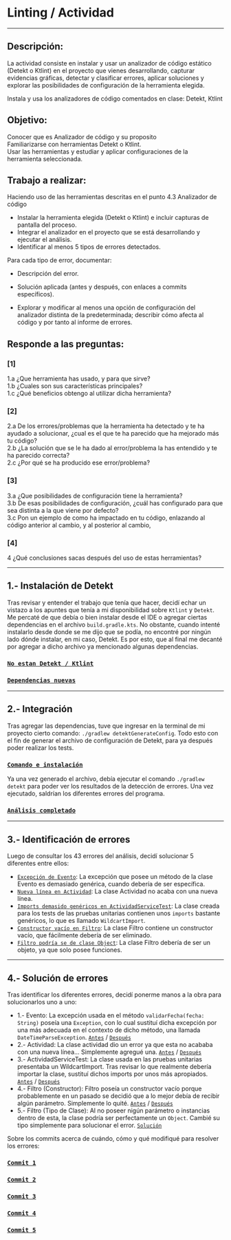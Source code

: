 # Linting / Actividad

---

## Descripción:

La actividad consiste en instalar y usar un analizador de código estático (Detekt o Ktlint) en el proyecto que vienes desarrollando, capturar evidencias gráficas, detectar y clasificar errores, aplicar soluciones y explorar las posibilidades de configuración de la herramienta elegida.

Instala y usa los analizadores de código comentados en clase: Detekt, Ktlint 

## Objetivo:

Conocer que es Analizador de código y su proposito  
Familiarizarse con herramientas Detekt o Ktlint.  
Usar las herramientas y estudiar y aplicar configuraciones de la herramienta seleccionada.

## Trabajo a realizar:

Haciendo uso de las herramientas descritas en el punto 4.3 Analizador de código  

- Instalar la herramienta elegida (Detekt o Ktlint) e incluir capturas de pantalla del proceso.
- Integrar el analizador en el proyecto que se está desarrollando y ejecutar el análisis.
- Identificar al menos 5 tipos de errores detectados.

Para cada tipo de error, documentar:

- Descripción del error.
- Solución aplicada (antes y después, con enlaces a commits específicos).

- Explorar y modificar al menos una opción de configuración del analizador distinta de la predeterminada; describir cómo afecta al código y por tanto al informe de errores.

## Responde a las preguntas:

### [1]

1.a ¿Que herramienta has usado, y para que sirve?  
1.b ¿Cuales son sus características principales?  
1.c ¿Qué beneficios obtengo al utilizar dicha herramienta?

### [2]

2.a De los errores/problemas que la herramienta ha detectado y te ha ayudado a solucionar, ¿cual es el que te ha parecido que ha mejorado más tu código?  
2.b ¿La solución que se le ha dado al error/problema la has entendido y te ha parecido correcta?  
2.c ¿Por qué se ha producido ese error/problema?

### [3]

3.a ¿Que posibilidades de configuración tiene la herramienta?  
3.b De esas posibilidades de configuración, ¿cuál has configurado para que sea distinta a la que viene por defecto?  
3.c Pon un ejemplo de como ha impactado en tu código, enlazando al código anterior al cambio, y al posterior al cambio,

### [4]

4 ¿Qué conclusiones sacas después del uso de estas herramientas?

---

## 1.- Instalación de Detekt

Tras revisar y entender el trabajo que tenía que hacer, decidí echar un vistazo a los apuntes que tenía a mi disponibilidad sobre `Ktlint` y `Detekt`. Me percaté de que debía o bien instalar desde el IDE o agregar ciertas dependencias en el archivo `build.gradle.kts`. No obstante, cuando intenté instalarlo desde donde se me dijo que se podía, no encontré por ningún lado dónde instalar, en mi caso, Detekt. Es por esto, que al final me decanté por agregar a dicho archivo ya mencionado algunas dependencias.

### [`No estan Detekt / Ktlint`](https://github.com/moraalees/TaskManagerEntornos/blob/cristian/images/test/Captura%20de%20pantalla%202025-05-17%20123301.png)

### [`Dependencias nuevas`](https://github.com/moraalees/TaskManagerEntornos/blob/cristian/images/test/Captura%20de%20pantalla%202025-05-17%20123329.png)

---

## 2.- Integración

Tras agregar las dependencias, tuve que ingresar en la terminal de mi proyecto cierto comando: `./gradlew detektGenerateConfig`. Todo esto con el fin de generar el archivo de configuración de Detekt, para ya después poder realizar los tests.

### [`Comando e instalación`](https://github.com/moraalees/TaskManagerEntornos/blob/cristian/images/test/Captura%20de%20pantalla%202025-05-17%20123507.png)

Ya una vez generado el archivo, debía ejecutar el comando `./gradlew detekt` para poder ver los resultados de la detección de errores. Una vez ejecutado, saldrían los diferentes errores del programa.

### [`Análisis completado`](https://github.com/moraalees/TaskManagerEntornos/blob/cristian/images/test/Captura%20de%20pantalla%202025-05-17%20123640.png)

---

## 3.- Identificación de errores

Luego de consultar los 43 errores del análisis, decidí solucionar 5 diferentes entre ellos:

- [`Excepción de Evento`](https://github.com/moraalees/TaskManagerEntornos/blob/cristian/images/test/Captura%20de%20pantalla%202025-05-17%20124225.png): La excepción que posee un método de la clase Evento es demasiado genérica, cuando debería de ser específica.
- [`Nueva línea en Actividad`](https://github.com/moraalees/TaskManagerEntornos/blob/cristian/images/test/Captura%20de%20pantalla%202025-05-17%20124522.png): La clase Actividad no acaba con una nueva línea.
- [`Imports demasido genéricos en ActividadServiceTest`](https://github.com/moraalees/TaskManagerEntornos/blob/cristian/images/test/Captura%20de%20pantalla%202025-05-17%20124815.png): La clase creada para los tests de las pruebas unitarias contienen unos `imports` bastante genéricos, lo que es llamado `WildcartImport`.
- [`Constructor vacío en Filtro`](https://github.com/moraalees/TaskManagerEntornos/blob/cristian/images/test/Captura%20de%20pantalla%202025-05-17%20125026.png): La clase Filtro contiene un constructor vacío, que fácilmente debería de ser eliminado.
- [`Filtro podría se de clase Object`](https://github.com/moraalees/TaskManagerEntornos/blob/cristian/images/test/Captura%20de%20pantalla%202025-05-17%20125205.png): La clase Filtro debería de ser un objeto, ya que solo posee funciones.

---

## 4.- Solución de errores

Tras identificar los diferentes errores, decidí ponerme manos a la obra para solucionarlos uno a uno:

* 1.- Evento: La excepción usada en el método `validarFecha(fecha: String)` poseía una `Exception`, con lo cual sustituí dicha excepción por una más adecuada en el contexto de dicho método, una llamada `DateTimeParseException`. [`Antes`](https://github.com/moraalees/TaskManagerEntornos/blob/cristian/images/test/Captura%20de%20pantalla%202025-05-17%20124259.png) / [`Después`](https://github.com/moraalees/TaskManagerEntornos/blob/cristian/images/test/Captura%20de%20pantalla%202025-05-17%20124251.png)
* 2.- Actividad: La clase actividad dio un error ya que esta no acababa con una nueva línea... Simplemente agregué una. [`Antes`](https://github.com/moraalees/TaskManagerEntornos/blob/cristian/images/test/Captura%20de%20pantalla%202025-05-17%20124621.png) / [`Después`](https://github.com/moraalees/TaskManagerEntornos/blob/cristian/images/test/Captura%20de%20pantalla%202025-05-17%20124628.png)
* 3.- ActividadServiceTest: La clase usada en las pruebas unitarias presentaba un WildcartImport. Tras revisar lo que realmente debería importar la clase, sustituí dichos imports por unos más apropiados. [`Antes`](https://github.com/moraalees/TaskManagerEntornos/blob/cristian/images/test/Captura%20de%20pantalla%202025-05-17%20124800.png) / [`Después`](https://github.com/moraalees/TaskManagerEntornos/blob/cristian/images/test/Captura%20de%20pantalla%202025-05-17%20124930.png)
* 4.- Filtro (Constructor): Filtro poseía un constructor vacío porque probablemente en un pasado se decidió que a lo mejor debía de recibir algún parámetro. Simplemente lo quité. [`Antes`](https://github.com/moraalees/TaskManagerEntornos/blob/cristian/images/test/Captura%20de%20pantalla%202025-05-17%20125031.png) / [`Después`](https://github.com/moraalees/TaskManagerEntornos/blob/cristian/images/test/Captura%20de%20pantalla%202025-05-17%20125036.png)
* 5.- Filtro (Tipo de Clase): Al no poseer nigún parámetro o instancias dentro de esta, la clase podría ser perfectamente un `Object`. Cambié su tipo simplemente para solucionar el error. [`Solución`](https://github.com/moraalees/TaskManagerEntornos/blob/cristian/images/test/Captura%20de%20pantalla%202025-05-17%20125405.png)

Sobre los commits acerca de cuándo, cómo y qué modifiqué para resolver los errores:

### [`Commit 1`](https://github.com/moraalees/TaskManagerEntornos/commit/0fea1ce49b535240a1dfe59e811b70a72f7f2f53)
### [`Commit 2`](https://github.com/moraalees/TaskManagerEntornos/commit/0b10532807250870a8fdad547ae1e474a4bd9c78)
### [`Commit 3`](https://github.com/moraalees/TaskManagerEntornos/commit/73685f0ec4e1854e0435425aca0738a4d8cbdd76)
### [`Commit 4`](https://github.com/moraalees/TaskManagerEntornos/commit/d3bec0bab8f0b2c866b1c7f33c747c06dba5af5c)
### [`Commit 5`](https://github.com/moraalees/TaskManagerEntornos/commit/cbca5ab63e332e19af0c47c62b22954bb39bb305)
